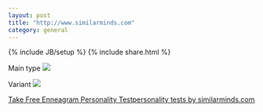 ```yaml
---
layout: post
title: "http://www.similarminds.com"
category: general
---
```

{% include JB/setup %}
{% include share.html %}

Main type 
<img src="http://images.similarminds.com/8.gif"></img>

Variant
<img src="http://images.similarminds.com/sxsosp.gif"></img>

<a href="http://www.similarminds.com/embti.html">Take Free Enneagram
Personality Test</a><a href="http://similarminds.com">personality
tests by similarminds.com</a>
